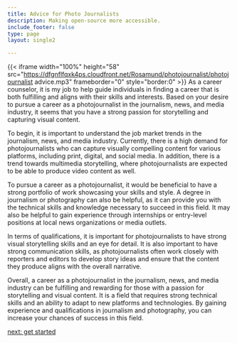```yaml
---
title: Advice for Photo Journalists
description: Making open-source more accessible.
include_footer: false
type: page
layout: single2

---
```


{{< iframe width="100%" height="58" src="https://dfgnflfqxk4ps.cloudfront.net/Rosamund/photojournalist/photojournalist advice.mp3" frameborder="0" style="border:0" >}}
As a career counselor, it is my job to help guide individuals in finding a career that is both fulfilling and aligns with their skills and interests. Based on your desire to pursue a career as a photojournalist in the journalism, news, and media industry, it seems that you have a strong passion for storytelling and capturing visual content.

To begin, it is important to understand the job market trends in the journalism, news, and media industry. Currently, there is a high demand for photojournalists who can capture visually compelling content for various platforms, including print, digital, and social media. In addition, there is a trend towards multimedia storytelling, where photojournalists are expected to be able to produce video content as well.

To pursue a career as a photojournalist, it would be beneficial to have a strong portfolio of work showcasing your skills and style. A degree in journalism or photography can also be helpful, as it can provide you with the technical skills and knowledge necessary to succeed in this field. It may also be helpful to gain experience through internships or entry-level positions at local news organizations or media outlets.

In terms of qualifications, it is important for photojournalists to have strong visual storytelling skills and an eye for detail. It is also important to have strong communication skills, as photojournalists often work closely with reporters and editors to develop story ideas and ensure that the content they produce aligns with the overall narrative.

Overall, a career as a photojournalist in the journalism, news, and media industry can be fulfilling and rewarding for those with a passion for storytelling and visual content. It is a field that requires strong technical skills and an ability to adapt to new platforms and technologies. By gaining experience and qualifications in journalism and photography, you can increase your chances of success in this field.


<a href="https://workdojos.com/photojournalist/start">next: get started</a>
